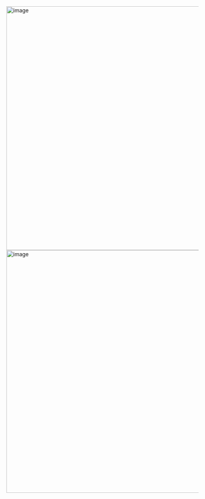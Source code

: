 <img width="638" alt="image" src="https://user-images.githubusercontent.com/89638496/200440506-eeb09e07-7844-4b60-9c18-da7979c98805.png">
<img width="635" alt="image" src="https://user-images.githubusercontent.com/89638496/200440527-e52eece6-8361-425e-b001-c10c8b1ac25e.png">
